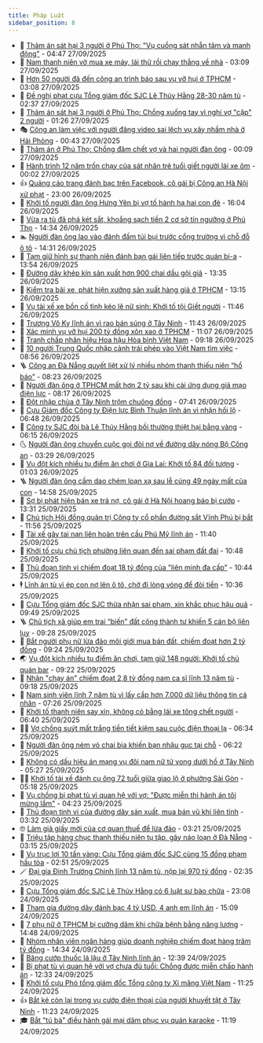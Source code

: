 ```yaml
---
title: Pháp Luật
sidebar_position: 8
---
```


<!-- dantri-phap-luat:START -->
- 🌊 [Thảm án sát hại 3 người ở Phú Thọ: &quot;Vụ cuồng sát nhẫn tâm và manh động&quot;](https://dantri.com.vn/phap-luat/tham-an-sat-hai-3-nguoi-o-phu-tho-vu-cuong-sat-nhan-tam-va-manh-dong-20250927111242788.htm) - 04:47 27/09/2025
- 🐲 [Nam thanh niên vờ mua xe máy, lái thử rồi chạy thẳng về nhà](https://dantri.com.vn/phap-luat/nam-thanh-nien-vo-mua-xe-may-lai-thu-roi-chay-thang-ve-nha-20250927081238054.htm) - 03:09 27/09/2025
- 🌁 [Hơn 50 người đã đến công an trình báo sau vụ vỡ hụi ở TPHCM](https://dantri.com.vn/phap-luat/hon-50-nguoi-da-den-cong-an-trinh-bao-sau-vu-vo-hui-o-tphcm-20250927100142672.htm) - 03:08 27/09/2025
- 🎃 [Đề nghị phạt cựu Tổng giám đốc SJC Lê Thúy Hằng 28-30 năm tù](https://dantri.com.vn/phap-luat/de-nghi-phat-cuu-tong-giam-doc-sjc-le-thuy-hang-28-30-nam-tu-20250927092757400.htm) - 02:37 27/09/2025
- 🦅 [Thảm án sát hại 3 người ở Phú Thọ: Chồng xuống tay vì nghi vợ &quot;cặp&quot; 2 người](https://dantri.com.vn/phap-luat/tham-an-sat-hai-3-nguoi-o-phu-tho-chong-xuong-tay-vi-nghi-vo-cap-2-nguoi-20250927080555685.htm) - 01:26 27/09/2025
- 🎭 [Công an làm việc với người đăng video sai lệch vụ xây nhầm nhà ở Hải Phòng](https://dantri.com.vn/phap-luat/cong-an-lam-viec-voi-nguoi-dang-video-sai-lech-vu-xay-nham-nha-o-hai-phong-20250927073424498.htm) - 00:43 27/09/2025
- 🤗 [Thảm án ở Phú Thọ: Chồng đâm chết vợ và hai người đàn ông](https://dantri.com.vn/phap-luat/tham-an-o-phu-tho-chong-dam-chet-vo-va-hai-nguoi-dan-ong-20250927063527281.htm) - 00:09 27/09/2025
- 🚀 [Hành trình 12 năm trốn chạy của sát nhân trẻ tuổi giết người lái xe ôm](https://dantri.com.vn/phap-luat/hanh-trinh-12-nam-tron-chay-cua-sat-nhan-tre-tuoi-giet-nguoi-lai-xe-om-20250927030553341.htm) - 00:02 27/09/2025
- 👍 [Quảng cáo trang đánh bạc trên Facebook, cô gái bị Công an Hà Nội xử phạt](https://dantri.com.vn/phap-luat/quang-cao-trang-danh-bac-tren-facebook-co-gai-bi-cong-an-ha-noi-xu-phat-20250926190339235.htm) - 23:00 26/09/2025
- 🧐 [Khởi tố người đàn ông Hưng Yên bị vợ tố hành hạ hai con đẻ](https://dantri.com.vn/phap-luat/khoi-to-nguoi-dan-ong-hung-yen-bi-vo-to-hanh-ha-hai-con-de-20250926225537267.htm) - 16:04 26/09/2025
- 🫶 [Vừa ra tù đã phá két sắt, khoắng sạch tiền 2 cơ sở tín ngưỡng ở Phú Thọ](https://dantri.com.vn/phap-luat/vua-ra-tu-da-pha-ket-sat-khoang-sach-tien-2-co-so-tin-nguong-o-phu-tho-20250926175132651.htm) - 14:34 26/09/2025
- 🏊 [Người đàn ông lao vào đánh đấm túi bụi trước cổng trường vì chỗ đỗ ô tô](https://dantri.com.vn/phap-luat/nguoi-dan-ong-lao-vao-danh-dam-tui-bui-truoc-cong-truong-vi-cho-do-o-to-20250926190113477.htm) - 14:31 26/09/2025
- 🌋 [Tạm giữ hình sự thanh niên đánh bạn gái liên tiếp trước quán bi-a](https://dantri.com.vn/phap-luat/tam-giu-hinh-su-thanh-nien-danh-ban-gai-lien-tiep-truoc-quan-bi-a-20250926192528736.htm) - 13:54 26/09/2025
- 👹 [Đường dây khép kín sản xuất hơn 900 chai dầu gội giả](https://dantri.com.vn/phap-luat/duong-day-khep-kin-san-xuat-hon-900-chai-dau-goi-gia-20250926191327919.htm) - 13:35 26/09/2025
- 🫣 [Kiểm tra bãi xe, phát hiện xưởng sản xuất hàng giả ở TPHCM](https://dantri.com.vn/phap-luat/kiem-tra-bai-xe-phat-hien-xuong-san-xuat-hang-gia-o-tphcm-20250926195142657.htm) - 13:15 26/09/2025
- 🎃 [Vụ tài xế xe bồn cố tình kéo lê nữ sinh: Khởi tố tội Giết người](https://dantri.com.vn/phap-luat/vu-tai-xe-xe-bon-co-tinh-keo-le-nu-sinh-khoi-to-toi-giet-nguoi-20250926184139582.htm) - 11:46 26/09/2025
- 🌝 [Trương Vô Kỵ lĩnh án vì rao bán súng ở Tây Ninh](https://dantri.com.vn/phap-luat/truong-vo-ky-linh-an-vi-rao-ban-sung-o-tay-ninh-20250926180812188.htm) - 11:43 26/09/2025
- 🚀 [Xác minh vụ vỡ hụi 200 tỷ đồng xôn xao ở TPHCM](https://dantri.com.vn/phap-luat/xac-minh-vu-vo-hui-200-ty-dong-xon-xao-o-tphcm-20250926174049715.htm) - 11:07 26/09/2025
- 🥷 [Tranh chấp nhãn hiệu Hoa hậu Hòa bình Việt Nam](https://dantri.com.vn/phap-luat/tranh-chap-nhan-hieu-hoa-hau-hoa-binh-viet-nam-20250926153610514.htm) - 09:18 26/09/2025
- 👺 [10 người Trung Quốc nhập cảnh trái phép vào Việt Nam tìm việc](https://dantri.com.vn/phap-luat/10-nguoi-trung-quoc-nhap-canh-trai-phep-vao-viet-nam-tim-viec-20250926150247958.htm) - 08:56 26/09/2025
- 🪜 [Công an Đà Nẵng quyết liệt xử lý nhiều nhóm thanh thiếu niên “hổ báo”](https://dantri.com.vn/phap-luat/cong-an-da-nang-quyet-liet-xu-ly-nhieu-nhom-thanh-thieu-nien-ho-bao-20250926105438687.htm) - 08:23 26/09/2025
- 🦄 [Người đàn ông ở TPHCM mất hơn 2 tỷ sau khi cài ứng dụng giả mạo điện lực](https://dantri.com.vn/phap-luat/nguoi-dan-ong-o-tphcm-mat-hon-2-ty-sau-khi-cai-ung-dung-gia-mao-dien-luc-20250926145347914.htm) - 08:17 26/09/2025
- 🦍 [Đột nhập chùa ở Tây Ninh trộm chuông đồng](https://dantri.com.vn/phap-luat/dot-nhap-chua-o-tay-ninh-trom-chuong-dong-20250926143448755.htm) - 07:41 26/09/2025
- 🌁 [Cựu Giám đốc Công ty Điện lực Bình Thuận lĩnh án vì nhận hối lộ](https://dantri.com.vn/phap-luat/cuu-giam-doc-cong-ty-dien-luc-binh-thuan-linh-an-vi-nhan-hoi-lo-20250926130004716.htm) - 06:48 26/09/2025
- 💯 [Công ty SJC đòi bà Lê Thúy Hằng bồi thường thiệt hại bằng vàng](https://dantri.com.vn/phap-luat/cong-ty-sjc-doi-ba-le-thuy-hang-boi-thuong-thiet-hai-bang-vang-20250926125909125.htm) - 06:15 26/09/2025
- 🌜 [Người đàn ông chuyển cuộc gọi đòi nợ về đường dây nóng Bộ Công an](https://dantri.com.vn/phap-luat/nguoi-dan-ong-chuyen-cuoc-goi-doi-no-ve-duong-day-nong-bo-cong-an-20250926094914444.htm) - 03:29 26/09/2025
- 👹 [Vụ đột kích nhiều tụ điểm ăn chơi ở Gia Lai: Khởi tố 84 đối tượng](https://dantri.com.vn/phap-luat/vu-dot-kich-nhieu-tu-diem-an-choi-o-gia-lai-khoi-to-84-doi-tuong-20250926075153598.htm) - 01:03 26/09/2025
- 🪜 [Người đàn ông cầm dao chém loạn xạ sau lễ cúng 49 ngày mất của con](https://dantri.com.vn/phap-luat/nguoi-dan-ong-cam-dao-chem-loan-xa-sau-le-cung-49-ngay-mat-cua-con-20250925214951489.htm) - 14:58 25/09/2025
- 🦩 [Sợ bị phát hiện bán xe trả nợ, cô gái ở Hà Nội hoang báo bị cướp](https://dantri.com.vn/phap-luat/so-bi-phat-hien-ban-xe-tra-no-co-gai-o-ha-noi-hoang-bao-bi-cuop-20250925201710571.htm) - 13:31 25/09/2025
- 💂 [Chủ tịch Hội đồng quản trị Công ty cổ phần đường sắt Vĩnh Phú bị bắt](https://dantri.com.vn/phap-luat/chu-tich-hoi-dong-quan-tri-cong-ty-co-phan-duong-sat-vinh-phu-bi-bat-20250925185618051.htm) - 11:56 25/09/2025
- 💃 [Tài xế gây tai nạn liên hoàn trên cầu Phú Mỹ lĩnh án](https://dantri.com.vn/phap-luat/tai-xe-gay-tai-nan-lien-hoan-tren-cau-phu-my-linh-an-20250925182925193.htm) - 11:40 25/09/2025
- 🧐 [Khởi tố cựu chủ tịch phường liên quan đến sai phạm đất đai](https://dantri.com.vn/phap-luat/khoi-to-cuu-chu-tich-phuong-lien-quan-den-sai-pham-dat-dai-20250925142733637.htm) - 10:48 25/09/2025
- 🤗 [Thủ đoạn tinh vi chiếm đoạt 18 tỷ đồng của &quot;liên minh đa cấp&quot;](https://dantri.com.vn/phap-luat/thu-doan-tinh-vi-chiem-doat-18-ty-dong-cua-lien-minh-da-cap-20250925170901211.htm) - 10:44 25/09/2025
- 🕴 [Lĩnh án tù vì ép con nợ lên ô tô, chở đi lòng vòng để đòi tiền](https://dantri.com.vn/phap-luat/linh-an-tu-vi-ep-con-no-len-o-to-cho-di-long-vong-de-doi-tien-20250925170419900.htm) - 10:36 25/09/2025
- 🐎 [Cựu Tổng giám đốc SJC thừa nhận sai phạm, xin khắc phục hậu quả](https://dantri.com.vn/phap-luat/cuu-tong-giam-doc-sjc-thua-nhan-sai-pham-xin-khac-phuc-hau-qua-20250925163416890.htm) - 09:49 25/09/2025
- 🪜 [Chủ tịch xã giúp em trai “biến” đất công thành tư khiến 5 cán bộ liên lụy](https://dantri.com.vn/phap-luat/chu-tich-xa-giup-em-trai-bien-dat-cong-thanh-tu-khien-5-can-bo-lien-luy-20250925160735705.htm) - 09:28 25/09/2025
- 🤭 [Bắt người phụ nữ lừa đảo môi giới mua bán đất, chiếm đoạt hơn 2 tỷ đồng](https://dantri.com.vn/phap-luat/bat-nguoi-phu-nu-lua-dao-moi-gioi-mua-ban-dat-chiem-doat-hon-2-ty-dong-20250925160044246.htm) - 09:24 25/09/2025
- 🌏 [Vụ đột kích nhiều tụ điểm ăn chơi, tạm giữ 148 người: Khởi tố chủ quán bar](https://dantri.com.vn/phap-luat/vu-dot-kich-nhieu-tu-diem-an-choi-tam-giu-148-nguoi-khoi-to-chu-quan-bar-20250925153950719.htm) - 09:22 25/09/2025
- 🎃 [Nhận &quot;chạy án&quot; chiếm đoạt 2,8 tỷ đồng nam ca sĩ lĩnh 13 năm tù](https://dantri.com.vn/phap-luat/nhan-chay-an-chiem-doat-28-ty-dong-nam-ca-si-linh-13-nam-tu-20250925155601526.htm) - 09:18 25/09/2025
- 🗽 [Nam sinh viên lĩnh 7 năm tù vì lấy cắp hơn 7.000 dữ liệu thông tin cá nhân](https://dantri.com.vn/phap-luat/nam-sinh-vien-linh-7-nam-tu-vi-lay-cap-hon-7000-du-lieu-thong-tin-ca-nhan-20250925134634637.htm) - 07:26 25/09/2025
- 🌁 [Khởi tố thanh niên say xỉn, không có bằng lái xe tông chết người](https://dantri.com.vn/phap-luat/khoi-to-thanh-nien-say-xin-khong-co-bang-lai-xe-tong-chet-nguoi-20250925132751750.htm) - 06:40 25/09/2025
- 🧑‍💻 [Vợ chồng suýt mất trắng tiền tiết kiệm sau cuộc điện thoại lạ](https://dantri.com.vn/phap-luat/vo-chong-suyt-mat-trang-tien-tiet-kiem-sau-cuoc-dien-thoai-la-20250925132341499.htm) - 06:34 25/09/2025
- 🌮 [Người đàn ông ném vỏ chai bia khiến bạn nhậu gục tại chỗ](https://dantri.com.vn/phap-luat/nguoi-dan-ong-nem-vo-chai-bia-khien-ban-nhau-guc-tai-cho-20250925125323451.htm) - 06:22 25/09/2025
- 🤗 [Không có dấu hiệu án mạng vụ đôi nam nữ tử vong dưới hồ ở Tây Ninh](https://dantri.com.vn/phap-luat/khong-co-dau-hieu-an-mang-vu-doi-nam-nu-tu-vong-duoi-ho-o-tay-ninh-20250925121015205.htm) - 05:27 25/09/2025
- 👨‍🏫 [Khởi tố tài xế đánh cụ ông 72 tuổi giữa giao lộ ở phường Sài Gòn](https://dantri.com.vn/phap-luat/khoi-to-tai-xe-danh-cu-ong-72-tuoi-giua-giao-lo-o-phuong-sai-gon-20250925121424683.htm) - 05:18 25/09/2025
- 🎉 [Vụ chồng bị phạt tù vì quan hệ với vợ: &quot;Được miễn thi hành án tôi mừng lắm&quot;](https://dantri.com.vn/phap-luat/vu-chong-bi-phat-tu-vi-quan-he-voi-vo-duoc-mien-thi-hanh-an-toi-mung-lam-20250925102756201.htm) - 04:23 25/09/2025
- 🤗 [Thủ đoạn tinh vi của đường dây sản xuất, mua bán vũ khí liên tỉnh](https://dantri.com.vn/phap-luat/thu-doan-tinh-vi-cua-duong-day-san-xuat-mua-ban-vu-khi-lien-tinh-20250925100846096.htm) - 03:32 25/09/2025
- 🤓 [Làm giả giấy mời của cơ quan thuế để lừa đảo](https://dantri.com.vn/phap-luat/lam-gia-giay-moi-cua-co-quan-thue-de-lua-dao-20250925100330129.htm) - 03:21 25/09/2025
- 👹 [Triệu tập hàng chục thanh thiếu niên tụ tập, gây náo loạn ở Đà Nẵng](https://dantri.com.vn/phap-luat/trieu-tap-hang-chuc-thanh-thieu-nien-tu-tap-gay-nao-loan-o-da-nang-20250925094131365.htm) - 03:15 25/09/2025
- 🐘 [Vụ trục lợi 10 tấn vàng: Cựu Tổng giám đốc SJC cùng 15 đồng phạm hầu tòa](https://dantri.com.vn/phap-luat/vu-truc-loi-10-tan-vang-cuu-tong-giam-doc-sjc-cung-15-dong-pham-hau-toa-20250925094509327.htm) - 02:51 25/09/2025
- 🪄 [Đại gia Đinh Trường Chinh lĩnh 13 năm tù, nộp lại  970 tỷ đồng](https://dantri.com.vn/phap-luat/dai-gia-dinh-truong-chinh-linh-13-nam-tu-nop-lai-970-ty-dong-20250925092742190.htm) - 02:35 25/09/2025
- 💄 [Cựu Tổng giám đốc SJC Lê Thúy Hằng có 6 luật sư bào chữa](https://dantri.com.vn/phap-luat/cuu-tong-giam-doc-sjc-le-thuy-hang-co-6-luat-su-bao-chua-20250924204108123.htm) - 23:08 24/09/2025
- 🐎 [Tham gia đường dây đánh bạc 4 tỷ USD, 4 anh em lĩnh án](https://dantri.com.vn/phap-luat/tham-gia-duong-day-danh-bac-4-ty-usd-4-anh-em-linh-an-20250924213429362.htm) - 15:09 24/09/2025
- 💯 [7 phụ nữ ở TPHCM bị cưỡng dâm khi chữa bệnh bằng năng lượng](https://dantri.com.vn/phap-luat/7-phu-nu-o-tphcm-bi-cuong-dam-khi-chua-benh-bang-nang-luong-20250924202951000.htm) - 14:48 24/09/2025
- 💯 [Nhóm nhân viên ngân hàng giúp doanh nghiệp chiếm đoạt hàng trăm tỷ đồng](https://dantri.com.vn/phap-luat/nhom-nhan-vien-ngan-hang-giup-doanh-nghiep-chiem-doat-hang-tram-ty-dong-20250924182734925.htm) - 14:34 24/09/2025
- 🌈 [Băng cướp thuốc lá lậu ở Tây Ninh lĩnh án](https://dantri.com.vn/phap-luat/bang-cuop-thuoc-la-lau-o-tay-ninh-linh-an-20250924162014161.htm) - 12:39 24/09/2025
- 🧠 [Bị phạt tù vì quan hệ với vợ chưa đủ tuổi: Chồng được miễn chấp hành án](https://dantri.com.vn/phap-luat/bi-phat-tu-vi-quan-he-voi-vo-chua-du-tuoi-chong-duoc-mien-chap-hanh-an-20250924191240465.htm) - 12:33 24/09/2025
- 🌈 [Khởi tố cựu Phó tổng giám đốc Tổng công ty Xi măng Việt Nam](https://dantri.com.vn/phap-luat/khoi-to-cuu-pho-tong-giam-doc-tong-cong-ty-xi-mang-viet-nam-20250924182102242.htm) - 11:25 24/09/2025
- 👍 [Bắt kẻ còn lại trong vụ cướp điện thoại của người khuyết tật ở Tây Ninh](https://dantri.com.vn/phap-luat/bat-ke-con-lai-trong-vu-cuop-dien-thoai-cua-nguoi-khuyet-tat-o-tay-ninh-20250924182010964.htm) - 11:23 24/09/2025
- 🎓 [Bắt &quot;tú bà&quot; điều hành gái mại dâm phục vụ quán karaoke](https://dantri.com.vn/phap-luat/bat-tu-ba-dieu-hanh-gai-mai-dam-phuc-vu-quan-karaoke-20250924175618024.htm) - 11:19 24/09/2025<!-- dantri-phap-luat:END -->
